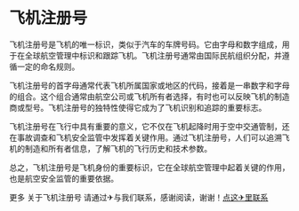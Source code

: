 # 飞机注册号

飞机注册号是飞机的唯一标识，类似于汽车的车牌号码。它由字母和数字组成，用于在全球航空管理中标识和跟踪飞机。飞机注册号通常由国际民航组织分配，并遵循一定的命名规则。

飞机注册号的首字母通常代表飞机所属国家或地区的代码，接着是一串数字和字母的组合。这个组合通常由航空公司或飞机所有者选择，有时也可以反映飞机的制造商或型号。飞机注册号的独特性使得它成为了飞机识别和追踪的重要标志。

飞机注册号在飞行中具有重要的意义，它不仅在飞机起降时用于空中交通管制，还在事故调查和飞机安全监管中发挥着关键作用。通过飞机注册号，人们可以追溯飞机的制造和所有者信息，了解飞机的飞行历史和技术参数。

总之，飞机注册号是飞机身份的重要标识，它在全球航空管理中起着关键的作用，也是航空安全监管的重要依据。

更多 关于飞机注册号 请通过✈与我们联系，感谢阅读，谢谢！[点这✈里联系](https://add.k02.cc)